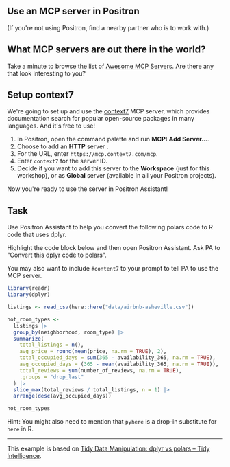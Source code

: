 ## Use an MCP server in Positron

(If you're not using Positron, find a nearby partner who is to work with.)

## What MCP servers are out there in the world?

Take a minute to browse the list of [Awesome MCP Servers](https://github.com/punkpeye/awesome-mcp-servers).
Are there any that look interesting to you?

## Setup context7

We're going to set up and use the [context7](https://context7.com/) MCP server, which provides documentation search for popular open-source packages in many languages.
And it's free to use!

1. In Positron, open the command palette and run **MCP: Add Server...**.
2. Choose to add an **HTTP** server .
3. For the URL, enter `https://mcp.context7.com/mcp`.
4. Enter `context7` for the server ID.
5. Decide if you want to add this server to the **Workspace** (just for this workshop), or as **Global** server (available in all your Positron projects).

Now you're ready to use the server in Positron Assistant!

## Task

Use Positron Assistant to help you convert the following polars code to R code that uses dplyr.

Highlight the code block below and then open Positron Assistant.
Ask PA to "Convert this dplyr code to polars".

You may also want to include `#content7` to your prompt to tell PA to use the MCP server.

```r
library(readr)
library(dplyr)

listings <- read_csv(here::here("data/airbnb-asheville.csv"))

hot_room_types <-
  listings |>
  group_by(neighborhood, room_type) |>
  summarize(
    total_listings = n(),
    avg_price = round(mean(price, na.rm = TRUE), 2),
    total_occupied_days = sum(365 - availability_365, na.rm = TRUE),
    avg_occupied_days = (365 - mean(availability_365, na.rm = TRUE)),
    total_reviews = sum(number_of_reviews, na.rm = TRUE),
    .groups = "drop_last"
  ) |>
  slice_max(total_reviews / total_listings, n = 1) |>
  arrange(desc(avg_occupied_days))

hot_room_types
```

Hint: You might also need to mention that `pyhere` is a drop-in substitute for `here` in R.


---

This example is based on [Tidy Data Manipulation: dplyr vs polars – Tidy Intelligence](https://blog.tidy-intelligence.com/posts/dplyr-vs-polars/).
